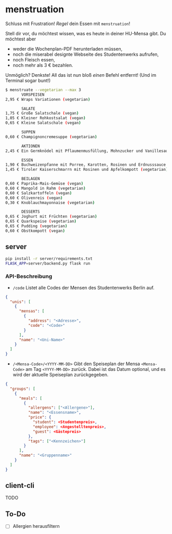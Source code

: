 # menstruation
Schluss mit Frustration! _Regel_ dein Essen mit `menstruation`!

Stell dir vor, du möchtest wissen, was es heute in deiner HU-Mensa gibt. Du möchtest
aber

* weder die Wochenplan-PDF herunterladen müssen,
* noch die miserabel designte Webseite des Studentenwerks aufrufen,
* noch Fleisch essen,
* noch mehr als 3 € bezahlen.

Unmöglich? Denkste!
All das ist nun bloß _einen_ Befehl entfernt! (Und im Terminal sogar bunt!)

```bash
$ menstruate --vegetarian --max 3
       VORSPEISEN
2,95 € Wraps Variationen (vegetarian)

       SALATE
1,75 € Große Salatschale (vegan)
1,05 € Kleiner Rohkostsalat (vegan)
0,65 € Kleine Salatschale (vegan)

       SUPPEN
0,60 € Champignoncremesuppe (vegetarian)

       AKTIONEN
2,45 € Ein Germknödel mit Pflaumenmusfüllung, Mohnzucker und Vanillesauce (vegetarian)

       ESSEN
1,90 € Buchweizenpfanne mit Porree, Karotten, Rosinen und Erdnusssauce (vegan, climate)
1,45 € Tiroler Kaiserschmarrn mit Rosinen und Apfelkompott (vegetarian)

       BEILAGEN
0,60 € Paprika-Mais-Gemüse (vegan)
0,60 € Mangold in Rahm (vegetarian)
0,60 € Salzkartoffeln (vegan)
0,60 € Olivenreis (vegan)
0,30 € Knoblauchmayonnaise (vegetarian)

       DESSERTS
0,65 € Joghurt mit Früchten (vegetarian)
0,65 € Quarkspeise (vegetarian)
0,65 € Pudding (vegetarian)
0,60 € Obstkompott (vegan)
```

## server

```bash
pip install -r server/requirements.txt
FLASK_APP=server/backend.py flask run
```

### API-Beschreibung

* `/code` Listet alle Codes der Mensen des Studentenwerks Berlin auf.

```json
{
  "unis": [
    {
      "mensas": [
        {
          "address": "<Adresse>",
          "code": "<Code>"
        }
      ],
      "name": "<Uni-Name>"
    }
  ]
}
```

* `/<Mensa-Code>/<YYYY-MM-DD>` Gibt den Speiseplan der Mensa `<Mensa-Code>` am Tag `<YYYY-MM-DD>` zurück. Dabei ist das Datum optional, und es wird der aktuelle Speiseplan zurückgegeben.

```json
{
  "groups": [
    {
      "meals": [
        {
          "allergens": ["<Allergene>"],
          "name": "<Essensname>",
          "price": {
            "student": <Studentenpreis>,
            "employee": <Angestelltenpreis>,
            "guest": <Gästepreis>
          },
          "tags": ["<Kennzeichen>"]
        }
      ],
      "name": "<Gruppenname>"
    }
  ]
}
```

## client-cli

TODO

## To-Do
* [ ] Allergien herausfiltern
